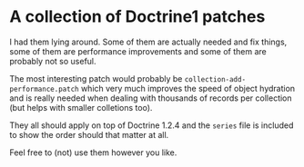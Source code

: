 # A collection of Doctrine1 patches

I had them lying around. Some of them are actually needed and
fix things, some of them are performance improvements and
some of them are probably not so useful.

The most interesting patch would probably be ```collection-add-performance.patch```
which very much improves the speed of object hydration and is really needed when
dealing with thousands of records per collection (but helps with smaller colletions
too).

They all should apply on top of Doctrine 1.2.4 and the ```series``` file is included
to show the order should that matter at all.

Feel free to (not) use them however you like.
